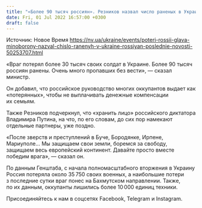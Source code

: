 ```yaml
---
title: "«Более 90 тысяч россиян». Резников назвал число раненых в Украине оккупантов"
date: Fri, 01 Jul 2022 16:57:00 +0300
draft: false
---
```

Источник: Новое Время https://nv.ua/ukraine/events/poteri-rossii-glava-minoborony-nazval-chislo-ranenyh-v-ukraine-rossiyan-poslednie-novosti-50253707.html


«Враг потерял более 30 тысяч своих солдат в Украине. Более 90 тысяч россиян ранены. Очень много пропавших без вести», — сказал министр.

Он добавил, что российское руководство многих оккупантов выдает как «потерянных», чтобы не выплачивать денежные компенсации их семьям. 

Также Резников подчеркнул, что «хранить лицо» российского диктатора Владимира Путина, на что, по его словам, до сих пор намекают отдельные партнеры, уже поздно.

«После зверств и преступлений в Буче, Бородянке, Ирпене, Мариуполе… Мы защищаем свои земли, боремся за свободу, защищаем весь европейский континент. Давайте просто вместе победим врага», — сказал он.

По данным Генштаба, с начала полномасштабного вторжения в Украину Россия потеряла около 35 750 своих военных, а наибольшие потери з последние сутки враг понес на Бахмутском направлении. Также, по их данным, оккупанты лишились более 10 000 единиц техники.

Присоединяйтесь к нам в соцсетях Facebook, Telegram и Instagram.
